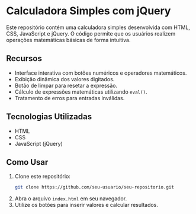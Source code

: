 # Calculadora Simples com jQuery

Este repositório contém uma calculadora simples desenvolvida com HTML, CSS, JavaScript e jQuery. O código permite que os usuários realizem operações matemáticas básicas de forma intuitiva.

## Recursos
- Interface interativa com botões numéricos e operadores matemáticos.
- Exibição dinâmica dos valores digitados.
- Botão de limpar para resetar a expressão.
- Cálculo de expressões matemáticas utilizando `eval()`.
- Tratamento de erros para entradas inválidas.

## Tecnologias Utilizadas
- HTML
- CSS
- JavaScript (jQuery)

## Como Usar
1. Clone este repositório:
   ```bash
   git clone https://github.com/seu-usuario/seu-repositorio.git
   ```
2. Abra o arquivo `index.html` em seu navegador.
3. Utilize os botões para inserir valores e calcular resultados.